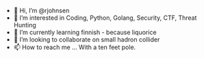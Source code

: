 - 👋 Hi, I’m @rjohnsen
- 👀 I’m interested in Coding, Python, Golang, Security, CTF, Threat Hunting
- 🌱 I’m currently learning finnish - because liquorice
- 💞️ I’m looking to collaborate on small hadron collider
- 📫 How to reach me ... With a ten feet pole.

<!---
rjohnsen/rjohnsen is a ✨ special ✨ repository because its `README.md` (this file) appears on your GitHub profile.
You can click the Preview link to take a look at your changes.
--->
